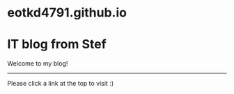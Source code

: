 # eotkd4791.github.io



IT blog from Stef
=====================

Welcome to my blog!


--------------------------------------------
Please click a link at the top to visit :)
